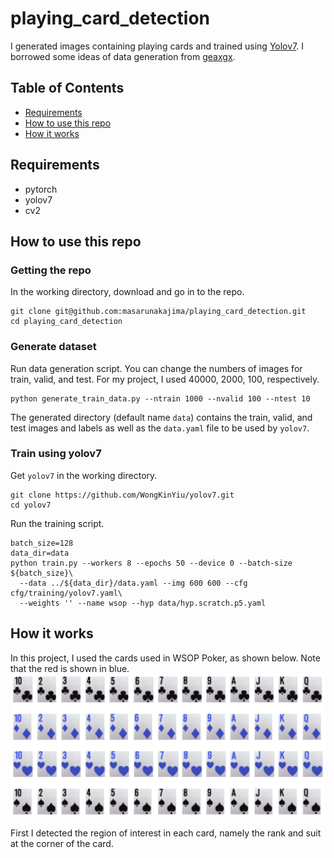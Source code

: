 # playing_card_detection

I generated images containing playing cards and trained using [Yolov7](https://github.com/WongKinYiu/yolov7).
I borrowed some ideas of data generation from [geaxgx](https://github.com/geaxgx/playing-card-detection). 

## Table of Contents

- [Requirements](#requirements)
- [How to use this repo](#usage)
- [How it works](#content)

## Requirements

- pytorch
- yolov7
- cv2


## How to use this repo

### Getting the repo
In the working directory, download and go in to the repo.

```shell
git clone git@github.com:masarunakajima/playing_card_detection.git
cd playing_card_detection
```
### Generate dataset
Run data generation script. You can change the numbers of images for 
train, valid, and test. For my project, I used 40000, 2000, 100, respectively.

```shell
python generate_train_data.py --ntrain 1000 --nvalid 100 --ntest 10

```

The generated directory (default name `data`) contains the train, valid, and test images and labels as well as the `data.yaml` file to be used by `yolov7`.

### Train using yolov7
Get `yolov7` in the working directory.
```shell
git clone https://github.com/WongKinYiu/yolov7.git
cd yolov7
```

Run the training script. 
```shell
batch_size=128
data_dir=data
python train.py --workers 8 --epochs 50 --device 0 --batch-size ${batch_size}\
  --data ../${data_dir}/data.yaml --img 600 600 --cfg cfg/training/yolov7.yaml\
  --weights '' --name wsop --hyp data/hyp.scratch.p5.yaml
```



## How it works

In this project, I used the cards used in WSOP Poker, as shown below.
Note that the red is shown in blue.
![Cards](figures/cards.png)

First I detected the region of interest in each card, namely the rank and suit at the corner of the card.
